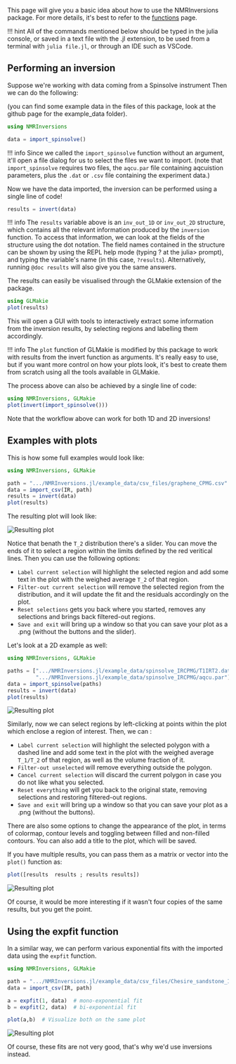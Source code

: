 This page will give you a basic idea about how to use the NMRInversions package.
For more details, it's best to refer to the [functions](functions.md) page.

!!! hint
    All of the commands mentioned below should be typed in the julia console, 
    or saved in a text file with the .jl extension, to be used 
    from a terminal with `julia file.jl`, or through an IDE such as VSCode.


## Performing an inversion

Suppose we're working with data coming from a Spinsolve instrument
Then we can do the following:

(you can find some example data in the files of this package, 
look at the github page for the example_data folder).

```julia
using NMRInversions

data = import_spinsolve()
```

!!! info
    Since we called the `import_spinsolve` function without an argument, 
    it'll open a file dialog for us to select the files we want to import.
    (note that `import_spinsolve` requires two files, the `aqcu.par` file
    containing aqcuistion parameters, plus the `.dat` or `.csv` file 
    containing the experiment data.)

Now we have the data imported, the inversion can be performed using a single line of code!

```julia
results = invert(data)
```

!!! info
    The `results` variable above is an `inv_out_1D` or `inv_out_2D` structure, 
    which contains all the relevant information produced by the `inversion` function.
    To access that information, we can look at the fields of the structure using the dot notation.
    The field names contained in the structure can be shown by using the REPL help mode 
    (typing ? at the julia> prompt), and typing the variable's name (in this case, `?results`). 
    Alternatively, running `@doc results` will also give you the same answers.

The results can easily be visualised through the GLMakie extension of the package.

```julia
using GLMakie
plot(results)
```
This will open a GUI with tools to interactively extract some information from the inversion results,
by selecting regions and labelling them accordingly.

!!! info
    The `plot` function of GLMakie is modified by this package 
    to work with results from the invert function as arguments.
    It's really easy to use, but if you want more control 
    on how your plots look, it's best to create them from scratch 
    using all the tools available in GLMakie.

The process above can also be achieved by a single line of code:
```julia
using NMRInversions, GLMakie
plot(invert(import_spinsolve()))
```

Note that the workflow above can work for both 1D and 2D inversions!

## Examples with plots

This is how some full examples would look like:

```julia
using NMRInversions, GLMakie

path = ".../NMRInversions.jl/example_data/csv_files/graphene_CPMG.csv"
data = import_csv(IR, path)
results = invert(data)
plot(results)
```
The resulting plot will look like:

![Resulting plot](./assets/1D_gui.png)

Notice that benath the ``T_2`` distribution there's a slider.
You can move the ends of it to select a region within the limits
defined by the red veritical lines.
Then you can use the following options:
- `Label current selection` will highlight the selected region 
  and add some text in the plot with the weighed average ``T_2``
  of that region.
- `Filter-out current selection` will remove the selected region 
  from the distribution, and it will update the fit and the residuals 
  accordingly on the plot.
- `Reset selections` gets you back where you started, removes any 
  selections and brings back filtered-out regions.
- `Save and exit` will bring up a window so that you can save your 
   plot as a .png (without the buttons and the slider).

Let's look at a 2D example as well:


```julia
using NMRInversions, GLMakie

paths = [".../NMRInversions.jl/example_data/spinsolve_IRCPMG/T1IRT2.dat",
         ".../NMRInversions.jl/example_data/spinsolve_IRCPMG/aqcu.par"]
data = import_spinsolve(paths)
results = invert(data)
plot(results)
```
![Resulting plot](./assets/2D_gui.png)

Similarly, now we can select regions by left-clicking at points within 
the plot which enclose a region of interest. Then, we can :

- `Label current selection` will highlight the selected polygon 
  with a dashed line and add some text in the plot with the weighed 
  average ``T_1/T_2`` of that region, as well as the volume fraction of it.
- `Filter-out unselected` will remove everything outside the polygon.
- `Cancel current selection` will discard the current polygon in 
   case you do not like what you selected.
- `Reset everything` will get you back to the original state, 
   removing selections and restoring filtered-out regions.
- `Save and exit` will bring up a window so that you can save your 
   plot as a .png (without the buttons).

There are also some options to change the appearance of the plot, in 
terms of colormap, contour levels and toggling between filled and non-filled
contours. You can also add a title to the plot, which will be saved.

If you have multiple results, you can pass them as a matrix or vector 
into the `plot()` function as:

```julia
plot([results  results ; results results])
```
![Resulting plot](./assets/multiple_plots.png)

Of course, it would be more interesting if it wasn't four
copies of the same results, but you get the point.

## Using the expfit function

In a similar way, we can perform various exponential 
fits with the imported data using the `expfit` function.

```julia
using NMRInversions, GLMakie

path = ".../NMRInversions.jl/example_data/csv_files/Chesire_sandstone_IR.csv"
data = import_csv(IR, path)

a = expfit(1, data)  # mono-exponential fit
b = expfit(2, data)  # bi-exponential fit

plot(a,b)  # Visualize both on the same plot
```
![Resulting plot](./assets/exp_fit.png)

Of course, these fits are not very good, that's why we'd use inversions 
instead.
